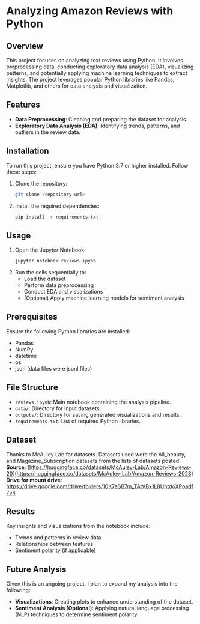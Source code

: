 # Analyzing Amazon Reviews with Python

## Overview
This project focuses on analyzing text reviews using Python. It involves preprocessing data, conducting exploratory data analysis (EDA), visualizing patterns, and potentially applying machine learning techniques to extract insights. The project leverages popular Python libraries like Pandas, Matplotlib, and others for data analysis and visualization.

## Features
- **Data Preprocessing**: Cleaning and preparing the dataset for analysis.
- **Exploratory Data Analysis (EDA)**: Identifying trends, patterns, and outliers in the review data.

## Installation
To run this project, ensure you have Python 3.7 or higher installed. Follow these steps:

1. Clone the repository:
   ```bash
   git clone <repository-url>
   ```
2. Install the required dependencies:
   ```bash
   pip install -r requirements.txt
   ```

## Usage
1. Open the Jupyter Notebook:
   ```bash
   jupyter notebook reviews.ipynb
   ```
2. Run the cells sequentially to:
   - Load the dataset
   - Perform data preprocessing
   - Conduct EDA and visualizations
   - (Optional) Apply machine learning models for sentiment analysis

## Prerequisites
Ensure the following Python libraries are installed:
- Pandas
- NumPy
- datetime
- os
- json (data files were jsonl files)

## File Structure
- `reviews.ipynb`: Main notebook containing the analysis pipeline.
- `data/`: Directory for input datasets.
- `outputs/`: Directory for saving generated visualizations and results.
- `requirements.txt`: List of required Python libraries.

## Dataset
Thanks to McAuley Lab for datasets. Datasets used were the All_beauty, and Magazine_Subscription datasets from the lists of datasets posted.
**Source**: [https://huggingface.co/datasets/McAuley-Lab/Amazon-Reviews-20](https://huggingface.co/datasets/McAuley-Lab/Amazon-Reviews-2023)
**Drive for mount drive**: https://drive.google.com/drive/folders/10K7eSB7m_TAtVBx1L8UhtdoXPoadf7v4

## Results
Key insights and visualizations from the notebook include:
- Trends and patterns in review data
- Relationships between features
- Sentiment polarity (if applicable)

## Future Analysis
Given this is an ungoing project, I plan to expand my analysis into the following: 
- **Visualizations**: Creating plots to enhance understanding of the dataset.
- **Sentiment Analysis (Optional)**: Applying natural language processing (NLP) techniques to determine sentiment polarity.





